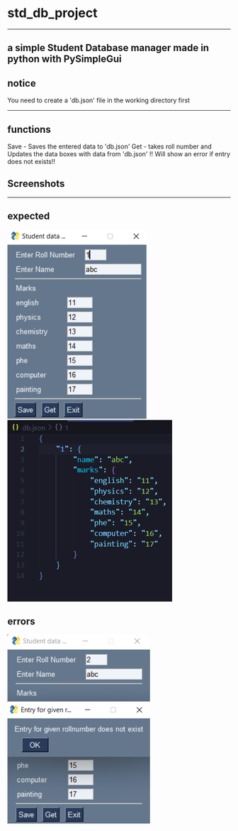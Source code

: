 # std_db_project
---
a simple Student Database manager made in python with PySimpleGui
--
## notice
You need to create a 'db.json' file in the working directory first 

---
## functions 
Save - Saves the entered data to 'db.json'
Get - takes roll number and Updates the data boxes with data from 'db.json'   !! Will show an error if entry does not exists!!


## Screenshots
---
expected
---
![image1_1](/screenshots/1_a.png)  ![image1_d](/screenshots/1_d.png)


errors
---
![error](/screenshots/error.png)

